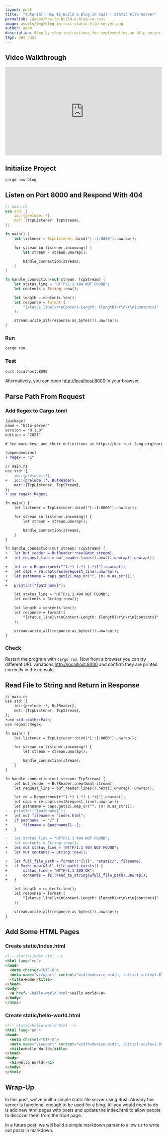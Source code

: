 ```yaml
---
layout: post
title:  "Tutorial: How to Build a Blog in Rust - Static File Server"
permalink: /@adam/how-to-build-a-blog-in-rust
image: assets/img/blog-in-rust-static-file-server.png
author: adam
description: Step by step instructions for implementing an http server in rust that serves up static files
tags: dev rust
---
```


## Video Walkthrough

<iframe width="100%" style="aspect-ratio: 16 / 9;" src="https://www.youtube.com/embed/9uAy8skUVsc" title="How to Build a Blog in Rust" frameborder="0" allow="accelerometer; autoplay; clipboard-write; encrypted-media; gyroscope; picture-in-picture; web-share" allowfullscreen></iframe>

## Initialize Project

```bash
cargo new blog
```

## Listen on Port 8000 and Respond With 404

```rust
// main.rs
use std::{
    io::{prelude::*},
    net::{TcpListener, TcpStream},
};

fn main() {
    let listener = TcpListener::bind("[::]:8000").unwrap();

    for stream in listener.incoming() {
        let stream = stream.unwrap();

        handle_connection(stream);
    }
}

fn handle_connection(mut stream: TcpStream) {
    let status_line = "HTTP/1.1 404 NOT FOUND";
    let contents = String::new();

    let length = contents.len();
    let response = format!(
        "{status_line}\r\nContent-Length: {length}\r\n\r\n{contents}"
    );

    stream.write_all(response.as_bytes()).unwrap();
}
```

### Run

```bash
cargo run
```

### Test

```bash
curl localhost:8000
```

Alternatively, you can open [http://localhost:8000](http://localhost:8000) in your browser.

## Parse Path From Request

### Add Regex to Cargo.toml

```diff
[package]
name = "http-server"
version = "0.1.0"
edition = "2021"

# See more keys and their definitions at https://doc.rust-lang.org/cargo/reference/manifest.html

[dependencies]
+ regex = "1"
```

```diff
// main.rs
use std::{
-   io::{prelude::*},
+   io::{prelude::*, BufReader},
    net::{TcpListener, TcpStream},
};
+ use regex::Regex;

fn main() {
    let listener = TcpListener::bind("[::]:8000").unwrap();

    for stream in listener.incoming() {
        let stream = stream.unwrap();

        handle_connection(stream);
    }
}

fn handle_connection(mut stream: TcpStream) {
+   let buf_reader = BufReader::new(&mut stream);
+   let request_line = buf_reader.lines().next().unwrap().unwrap();

+   let re = Regex::new(r"^(.*) (.*) (.*)$").unwrap();
+   let caps = re.captures(&request_line).unwrap();
+   let pathname = caps.get(2).map_or("", |m| m.as_str());
+
+   println!("{pathname}");

    let status_line = "HTTP/1.1 404 NOT FOUND";
    let contents = String::new();

    let length = contents.len();
    let response = format!(
        "{status_line}\r\nContent-Length: {length}\r\n\r\n{contents}"
    );

    stream.write_all(response.as_bytes()).unwrap();
}
```

### Check

Restart the program with `cargo run`. Now from a browser you can try different URL variations [http://localhost:8000](http://localhost:8000) and confirm they are printed correctly in the console.

## Read File to String and Return in Response

```diff
// main.rs
use std::{
    io::{prelude::*, BufReader},
    net::{TcpListener, TcpStream},
};
+use std::path::Path;
use regex::Regex;

fn main() {
    let listener = TcpListener::bind("[::]:8000").unwrap();

    for stream in listener.incoming() {
        let stream = stream.unwrap();

        handle_connection(stream);
    }
}

fn handle_connection(mut stream: TcpStream) {
    let buf_reader = BufReader::new(&mut stream);
    let request_line = buf_reader.lines().next().unwrap().unwrap();

    let re = Regex::new(r"^(.*) (.*) (.*)$").unwrap();
    let caps = re.captures(&request_line).unwrap();
    let pathname = caps.get(2).map_or("", |m| m.as_str());
-   println!("{pathname}");
+   let mut filename = "index.html";
+   if pathname != "/" {
+       filename = &pathname[1..];
+   }

-   let status_line = "HTTP/1.1 404 NOT FOUND";
-   let contents = String::new();
+   let mut status_line = "HTTP/1.1 404 NOT FOUND";
+   let mut contents = String::new();

+   let full_file_path = format!("{}{}", "static/", filename);
+   if Path::new(&full_file_path).exists() {
+       status_line = "HTTP/1.1 200 OK";
+       contents = fs::read_to_string(&full_file_path).unwrap();
+   }

    let length = contents.len();
    let response = format!(
        "{status_line}\r\nContent-Length: {length}\r\n\r\n{contents}"
    );

    stream.write_all(response.as_bytes()).unwrap();
}
```

## Add Some HTML Pages

### Create static/index.html

```html
<!-- static/index.html -->
<html lang="en">
<head>
  <meta charset="UTF-8">
  <meta name="viewport" content="width=device-width, initial-scale=1.0">
  <title>Home</title>
</head>
<body>
  <a href="/hello-world.html">Hello World</a>
</body>
</html>
```

### Create static/hello-world.html

```html
<!-- static/hello-world.html -->
<html lang="en">
<head>
  <meta charset="UTF-8">
  <meta name="viewport" content="width=device-width, initial-scale=1.0">
  <title>Hello World</title>
</head>
<body>
  <h1>Hello World</h1>
</body>
</html>
```

## Wrap-Up

In this post, we've built a simple static file server using Rust.  Already this server is functional enough to be used for a blog.  All you would need to do is add new html pages with posts and update the index.html to allow people to discover them from the front page.

In a future post, we will build a simple markdown parser to allow us to write out posts in markdown.